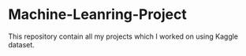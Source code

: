 # Machine-Leanring-Project
This repository contain all my projects which I worked on using Kaggle dataset.
